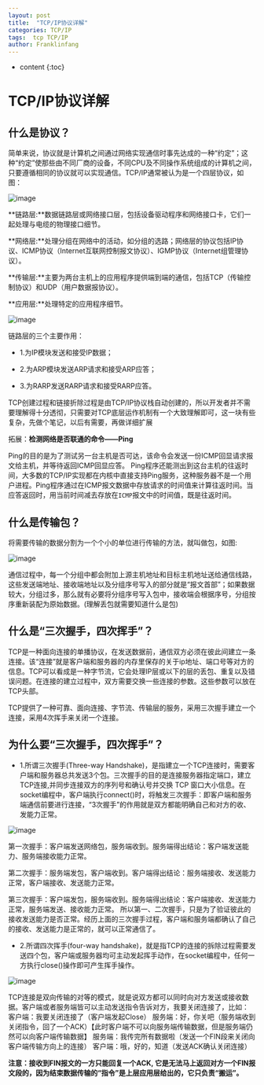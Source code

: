 ```yaml
---
layout: post
title:  "TCP/IP协议详解"
categories: TCP/IP
tags:  tcp TCP/IP
author: Franklinfang
---
```


* content
{:toc}

# TCP/IP协议详解
## 什么是协议？

简单来说，协议就是计算机之间通过网络实现通信时事先达成的一种“约定”；这种“约定”使那些由不同厂商的设备，不同CPU及不同操作系统组成的计算机之间，只要遵循相同的协议就可以实现通信。TCP/IP通常被认为是一个四层协议，如图：

![image](https://user-images.githubusercontent.com/29160332/68266237-72841600-0089-11ea-892b-0c00fa445c75.png)

**链路层:**数据链路层或网络接口层，包括设备驱动程序和网络接口卡，它们一起处理与电缆的物理接口细节。

**网络层:**处理分组在网络中的活动，如分组的选路；网络层的协议包括IP协议、ICMP协议（Internet互联网控制报文协议）、IGMP协议（Internet组管理协议）。

**传输层:**主要为两台主机上的应用程序提供端到端的通信，包括TCP（传输控制协议）和UDP（用户数据报协议）。

**应用层:**处理特定的应用程序细节。

![image](https://user-images.githubusercontent.com/29160332/68266320-c1ca4680-0089-11ea-82b3-35bf079ca99d.png)

链路层的三个主要作用：

- 1.为IP模块发送和接受IP数据；

- 2.为ARP模块发送ARP请求和接受ARP应答；

- 3.为RARP发送RARP请求和接受RARP应答。

TCP创建过程和链接折除过程是由TCP/IP协议栈自动创建的，所以开发者并不需要理解得十分透彻，只需要对TCP底层运作机制有一个大致理解即可，这一块有些复杂，先做个笔记，以后有需要，再做详细扩展





拓展：**检测网络是否联通的命令——Ping**

Ping的目的是为了测试另一台主机是否可达，该命令会发送一份ICMP回显请求报文给主机，并等待返回ICMP回显应答。
Ping程序还能测出到这台主机的往返时间，大多数的TCP/IP实现都在内核中直接支持Ping服务，这种服务器不是一个用户进程。Ping程序通过在ICMP报文数据中存放请求的时间值来计算往返时间。当应答返回时，用当前时间减去存放在`ICMP`报文中的时间值，既是往返时间。

## 什么是传输包？
将需要传输的数据分割为一个个小的单位进行传输的方法，就叫做包，如图:

![image](https://user-images.githubusercontent.com/29160332/68266512-4917ba00-008a-11ea-90bb-f242db2dece9.png)

通信过程中，每一个分组中都会附加上源主机地址和目标主机地址送给通信线路，这些发送端地址、接收端地址以及分组序号写入的部分就是“报文首部”；如果数据较大，分组过多，那么就有必要将分组序号写入包中，接收端会根据序号，分组按序重新装配为原始数据。(理解丢包就需要知道什么是包)

## 什么是“三次握手，四次挥手”？

TCP是一种面向连接的单播协议，在发送数据前，通信双方必须在彼此间建立一条连接。该“连接”就是客户端和服务器的内存里保存的关于ip地址、端口号等对方的信息。TCP可以看成是一种字节流，它会处理IP层或以下的层的丢包、重复以及错误问题。在连接的建立过程中，双方需要交换一些连接的参数。这些参数可以放在TCP头部。

TCP提供了一种可靠、面向连接、字节流、传输层的服务，采用三次握手建立一个连接，采用4次挥手来关闭一个连接。

## 为什么要“三次握手，四次挥手”？

- 1.所谓三次握手(Three-way Handshake)，是指建立一个TCP连接时，需要客户端和服务器总共发送3个包。三次握手的目的是连接服务器指定端口，建立TCP连接,并同步连接双方的序列号和确认号并交换 TCP 窗口大小信息。在socket编程中，客户端执行connect()时，将触发三次握手：即客户端和服务端通信前要进行连接，“3次握手”的作用就是双方都能明确自己和对方的收、发能力正常。

![image](https://user-images.githubusercontent.com/29160332/68266709-d9ee9580-008a-11ea-8c56-c310b550adee.png)

第一次握手：客户端发送网络包，服务端收到。服务端得出结论：客户端发送能力、服务端接收能力正常。

第二次握手：服务端发包，客户端收到。客户端得出结论：服务端接收、发送能力正常，客户端接收、发送能力正常。

第三次握手：客户端发包，服务端收到。服务端得出结论：客户端接收、发送能力正常，服务端发送、接收能力正常。
所以第一、二次握手，只是为了验证彼此的接收发送能力是否正常。经历上面的三次握手过程，客户端和服务端都确认了自己的接收、发送能力是正常的，就可以正常通信了。

- 2.所谓四次挥手(four-way handshake)，就是指TCP的连接的拆除过程需要发送四个包，客户端或服务器均可主动发起挥手动作，在socket编程中，任何一方执行close()操作即可产生挥手操作。

![image](https://user-images.githubusercontent.com/29160332/68266859-584b3780-008b-11ea-9ace-0bfbd8c51645.png)

TCP连接是双向传输的对等的模式，就是说双方都可以同时向对方发送或接收数据。客户端或者服务端皆可以主动发送指令告诉对方，我要关闭连接了，比如：
客户端：我要关闭连接了（客户端发起Close）
服务端：好，你关吧（服务端收到关闭指令，回了一个ACK）【此时客户端不可以向服务端传输数据，但是服务端仍然可以向客户端传输数据】
服务端：我传完所有数据啦（发送一个FIN段来关闭向客户端传输方向上的连接）
客户端：哦，好的，知道（发送ACK确认关闭连接）

**注意：接收到FIN报文的一方只能回复一个ACK, 它是无法马上返回对方一个FIN报文段的，因为结束数据传输的“指令”是上层应用层给出的，它只负责“搬运”。**